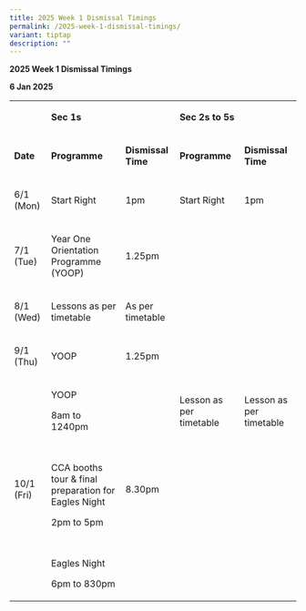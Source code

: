 ```yaml
---
title: 2025 Week 1 Dismissal Timings
permalink: /2025-week-1-dismissal-timings/
variant: tiptap
description: ""
---
```

<p><strong>2025 Week 1 Dismissal Timings</strong>
</p>
<p><strong>6 Jan 2025</strong>
</p>
<table style="minWidth: 125px">
<colgroup>
<col>
<col>
<col>
<col>
<col>
</colgroup>
<tbody>
<tr>
<td rowspan="1" colspan="1">
<p>&nbsp;</p>
</td>
<td rowspan="1" colspan="2">
<p><strong>Sec 1s</strong>
</p>
</td>
<td rowspan="1" colspan="2">
<p><strong>Sec 2s to 5s</strong>
</p>
</td>
</tr>
<tr>
<td rowspan="1" colspan="1">
<p><strong>Date</strong>
</p>
</td>
<td rowspan="1" colspan="1">
<p><strong>Programme</strong>
</p>
</td>
<td rowspan="1" colspan="1">
<p><strong>Dismissal Time</strong>
</p>
</td>
<td rowspan="1" colspan="1">
<p><strong>Programme</strong>
</p>
</td>
<td rowspan="1" colspan="1">
<p><strong>Dismissal Time</strong>
</p>
</td>
</tr>
<tr>
<td rowspan="1" colspan="1">
<p>6/1 (Mon)</p>
</td>
<td rowspan="1" colspan="1">
<p>Start Right</p>
</td>
<td rowspan="1" colspan="1">
<p>1pm</p>
</td>
<td rowspan="1" colspan="1">
<p>Start Right</p>
</td>
<td rowspan="1" colspan="1">
<p>1pm</p>
</td>
</tr>
<tr>
<td rowspan="1" colspan="1">
<p>7/1 (Tue)</p>
</td>
<td rowspan="1" colspan="1">
<p>Year One Orientation Programme (YOOP)</p>
</td>
<td rowspan="1" colspan="1">
<p>1.25pm</p>
</td>
<td rowspan="4" colspan="1">
<p>Lesson as per timetable</p>
</td>
<td rowspan="4" colspan="1">
<p>Lesson as per timetable</p>
</td>
</tr>
<tr>
<td rowspan="1" colspan="1">
<p>8/1 (Wed)</p>
</td>
<td rowspan="1" colspan="1">
<p>Lessons as per timetable</p>
</td>
<td rowspan="1" colspan="1">
<p>As per timetable</p>
</td>
</tr>
<tr>
<td rowspan="1" colspan="1">
<p>9/1 (Thu)</p>
</td>
<td rowspan="1" colspan="1">
<p>YOOP</p>
</td>
<td rowspan="1" colspan="1">
<p>1.25pm</p>
</td>
</tr>
<tr>
<td rowspan="1" colspan="1">
<p>10/1 (Fri)</p>
</td>
<td rowspan="1" colspan="1">
<p>YOOP</p>
<p>8am to 1240pm</p>
<p>&nbsp;</p>
<p>CCA booths tour &amp; final preparation for Eagles Night</p>
<p>2pm to 5pm</p>
<p>&nbsp;</p>
<p>Eagles Night</p>
<p>6pm to 830pm</p>
</td>
<td rowspan="1" colspan="1">
<p>8.30pm</p>
</td>
</tr>
</tbody>
</table>
<p></p>